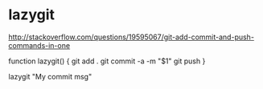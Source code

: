 # lazygit
http://stackoverflow.com/questions/19595067/git-add-commit-and-push-commands-in-one

function lazygit() {
    git add .
    git commit -a -m "$1"
    git push
}

lazygit "My commit msg"
